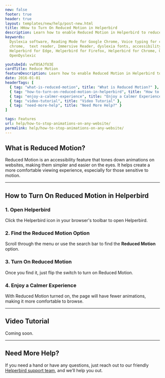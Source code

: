 ```yaml
---
new: false
footer: true
header: true
layout: templates/new/help/post-new.html
title: HHow to Turn On Reduced Motion in Helperbird
description: Learn how to enable Reduced Motion in Helperbird to reduce animations on websites, creating a calmer and more comfortable browsing experience. Perfect for those sensitive to motion.
keywords:
  Dyslexia software, Reading Mode for Google Chrome, Voice typing for chrome, Text to speech for
  chrome,  text reader, Immersive Reader, dyslexia fonts, accessibility software, dyslexia software,
  Helperbird for Edge, Helperbird for Firefox, Helperbird for Chrome, Opendyslexic for Chrome,
  OpenDyslexic

youtubeId: vwT8SAJfU3E
cardTitle: Reduce Motion
featureDescription: Learn how to enable Reduced Motion in Helperbird to reduce animations on websites, creating a calmer and more comfortable browsing experience. Perfect for those sensitive to motion.
date: 2016-01-01
headerTags: [
  { tag: "what-is-reduced-motion", title: "What is Reduced Motion?" },
  { tag: "how-to-turn-on-reduced-motion-in-helperbird", title: "How to Turn On Reduced Motion in Helperbird" },
  { tag: "enjoy-a-calmer-experience", title: "Enjoy a Calmer Experience" },
  { tag: "video-tutorial", title: "Video Tutorial" },
  { tag: "need-more-help", title: "Need More Help?" }
]

tags: Features
url: help/how-to-stop-animations-on-any-website/
permalink: help/how-to-stop-animations-on-any-website/
---
```



## What is Reduced Motion?

Reduced Motion is an accessibility feature that tones down animations on websites, making them simpler and easier on the eyes. It helps create a more comfortable viewing experience, especially for those sensitive to motion.

---

## How to Turn On Reduced Motion in Helperbird

### 1. Open Helperbird

Click the Helperbird icon in your browser's toolbar to open Helperbird.

### 2. Find the Reduced Motion Option

Scroll through the menu or use the search bar to find the **Reduced Motion** option.

### 3. Turn On Reduced Motion

Once you find it, just flip the switch to turn on Reduced Motion.

### 4. Enjoy a Calmer Experience

With Reduced Motion turned on, the page will have fewer animations, making it more comfortable to browse.

---

## Video Tutorial

Coming soon.

---

## Need More Help?

If you need a hand or have any questions, just reach out to our friendly [Helperbird support team](/support), and we’ll help you out.
